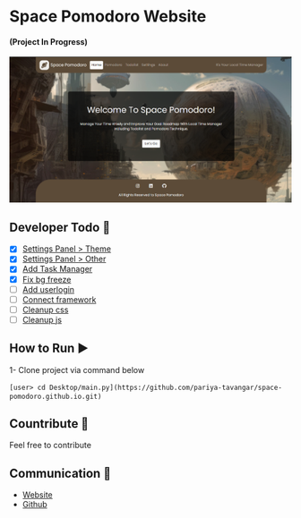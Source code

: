 # Space Pomodoro Website
#### (Project In Progress)

![img/local-banner.png](img/local-banner.png)


## Developer Todo 📝
- [x] [Settings Panel > Theme]()
- [x] [Settings Panel > Other]()
- [x] [Add Task Manager]()
- [x] [Fix bg freeze]()
- [ ] [Add userlogin]()
- [ ] [Connect framework]()
- [ ] [Cleanup css]()
- [ ] [Cleanup js]()

## How to Run ▶

1- Clone project via command below

```
[user> cd Desktop/main.py](https://github.com/pariya-tavangar/space-pomodoro.github.io.git)
```

## Countribute 🤝
Feel free to contribute

## Communication 💌
* [Website](https://www.pariya-tavangar.ir)
* [Github](https://github.com/Ptavangar)

